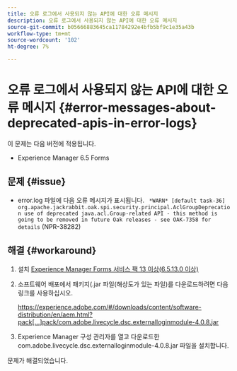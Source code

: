 ```yaml
---
title: 오류 로그에서 사용되지 않는 API에 대한 오류 메시지
description: 오류 로그에서 사용되지 않는 API에 대한 오류 메시지
source-git-commit: b05666883645ca11784292e4bfb5bf9c1e35a43b
workflow-type: tm+mt
source-wordcount: '102'
ht-degree: 7%

---
```



# 오류 로그에서 사용되지 않는 API에 대한 오류 메시지 {#error-messages-about-deprecated-apis-in-error-logs}

이 문제는 다음 버전에 적용됩니다.

* Experience Manager 6.5 Forms

## 문제 {#issue}

* error.log 파일에 다음 오류 메시지가 표시됩니다.
   ` *WARN* [default task-36] org.apache.jackrabbit.oak.spi.security.principal.AclGroupDeprecation use of deprecated java.acl.Group-related API - this method is going to be removed in future Oak releases - see OAK-7358 for details` (NPR-38282)

## 해결 {#workaround}

1. 설치 [Experience Manager Forms 서비스 팩 13 이상(6.5.13.0 이상)](https://experienceleague.adobe.com/docs/experience-manager-65/release-notes/release-notes.html?lang=ko-KR)
1. 소프트웨어 배포에서 패키지(.jar 파일(해상도가 있는 파일)를 다운로드하려면 다음 링크를 사용하십시오.

   https://experience.adobe.com/#/downloads/content/software-distribution/en/aem.html?pack[...]pack/com.adobe.livecycle.dsc.externalloginmodule-4.0.8.jar

1. Experience Manager 구성 관리자를 열고 다운로드한 com.adobe.livecycle.dsc.externalloginmodule-4.0.8.jar 파일을 설치합니다.

문제가 해결되었습니다.